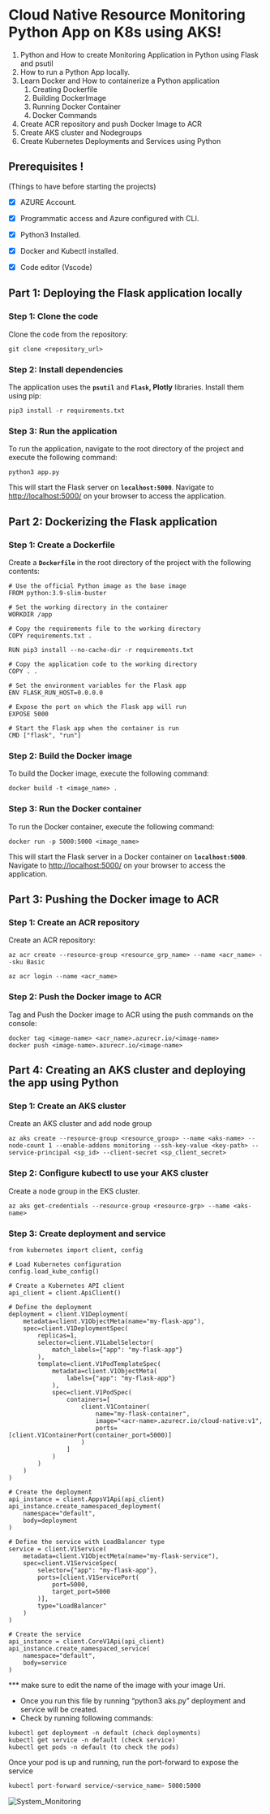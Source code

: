 # **Cloud Native Resource Monitoring Python App on K8s using AKS!**

1. Python and How to create Monitoring Application in Python using Flask and psutil
2. How to run a Python App locally.
3. Learn Docker and How to containerize a Python application
    1. Creating Dockerfile
    2. Building DockerImage
    3. Running Docker Container
    4. Docker Commands
4. Create ACR repository and push Docker Image to ACR
5. Create AKS cluster and Nodegroups
6. Create Kubernetes Deployments and Services using Python


## **Prerequisites** !

(Things to have before starting the projects)

- [x]  AZURE Account.
- [x]  Programmatic access and Azure configured with CLI.
- [x]  Python3 Installed.
- [x]  Docker and Kubectl installed.
- [x]  Code editor (Vscode)


## **Part 1: Deploying the Flask application locally**

### **Step 1: Clone the code**

Clone the code from the repository:

```
git clone <repository_url>
```

### **Step 2: Install dependencies**

The application uses the **`psutil`** and **`Flask`, Plotly** libraries. Install them using pip:

```
pip3 install -r requirements.txt
```

### **Step 3: Run the application**

To run the application, navigate to the root directory of the project and execute the following command:

```
python3 app.py
```

This will start the Flask server on **`localhost:5000`**. Navigate to [http://localhost:5000/](http://localhost:5000/) on your browser to access the application.

## **Part 2: Dockerizing the Flask application**

### **Step 1: Create a Dockerfile**

Create a **`Dockerfile`** in the root directory of the project with the following contents:

```
# Use the official Python image as the base image
FROM python:3.9-slim-buster

# Set the working directory in the container
WORKDIR /app

# Copy the requirements file to the working directory
COPY requirements.txt .

RUN pip3 install --no-cache-dir -r requirements.txt

# Copy the application code to the working directory
COPY . .

# Set the environment variables for the Flask app
ENV FLASK_RUN_HOST=0.0.0.0

# Expose the port on which the Flask app will run
EXPOSE 5000

# Start the Flask app when the container is run
CMD ["flask", "run"]
```

### **Step 2: Build the Docker image**

To build the Docker image, execute the following command:

```
docker build -t <image_name> .
```

### **Step 3: Run the Docker container**

To run the Docker container, execute the following command:

```
docker run -p 5000:5000 <image_name>
```

This will start the Flask server in a Docker container on **`localhost:5000`**. Navigate to [http://localhost:5000/](http://localhost:5000/) on your browser to access the application.

## **Part 3: Pushing the Docker image to ACR**

### **Step 1: Create an ACR repository**

Create an ACR repository:

```
az acr create --resource-group <resource_grp_name> --name <acr_name> --sku Basic

az acr login --name <acr_name>
```

### **Step 2: Push the Docker image to ACR**

Tag and Push the Docker image to ACR using the push commands on the console:

```
docker tag <image-name> <acr_name>.azurecr.io/<image-name>
docker push <image-name>.azurecr.io/<image-name>
```

## **Part 4: Creating an AKS cluster and deploying the app using Python**

### **Step 1: Create an AKS cluster**

Create an AKS cluster and add node group

```
az aks create --resource-group <resource_group> --name <aks-name> --node-count 1 --enable-addons monitoring --ssh-key-value <key-path> --service-principal <sp_id> --client-secret <sp_client_secret>

```

### **Step 2: Configure kubectl to use your AKS cluster**

Create a node group in the EKS cluster.

```
az aks get-credentials --resource-group <resource-grp> --name <aks-name>
```

### **Step 3: Create deployment and service**

```
from kubernetes import client, config

# Load Kubernetes configuration
config.load_kube_config()

# Create a Kubernetes API client
api_client = client.ApiClient()

# Define the deployment
deployment = client.V1Deployment(
    metadata=client.V1ObjectMeta(name="my-flask-app"),
    spec=client.V1DeploymentSpec(
        replicas=1,
        selector=client.V1LabelSelector(
            match_labels={"app": "my-flask-app"}
        ),
        template=client.V1PodTemplateSpec(
            metadata=client.V1ObjectMeta(
                labels={"app": "my-flask-app"}
            ),
            spec=client.V1PodSpec(
                containers=[
                    client.V1Container(
                        name="my-flask-container",
                        image="<acr-name>.azurecr.io/cloud-native:v1",
                        ports=[client.V1ContainerPort(container_port=5000)]
                    )
                ]
            )
        )
    )
)

# Create the deployment
api_instance = client.AppsV1Api(api_client)
api_instance.create_namespaced_deployment(
    namespace="default",
    body=deployment
)

# Define the service with LoadBalancer type
service = client.V1Service(
    metadata=client.V1ObjectMeta(name="my-flask-service"),
    spec=client.V1ServiceSpec(
        selector={"app": "my-flask-app"},
        ports=[client.V1ServicePort(
            port=5000,           
            target_port=5000     
        )],
        type="LoadBalancer"      
    )
)

# Create the service
api_instance = client.CoreV1Api(api_client)
api_instance.create_namespaced_service(
    namespace="default",
    body=service
)

```

*** make sure to edit the name of the image with your image Uri.

- Once you run this file by running “python3 aks.py” deployment and service will be created.
- Check by running following commands:

```
kubectl get deployment -n default (check deployments)
kubectl get service -n default (check service)
kubectl get pods -n default (to check the pods)
```

Once your pod is up and running, run the port-forward to expose the service

```bash
kubectl port-forward service/<service_name> 5000:5000
```


![System_Monitoring](https://github.com/user-attachments/assets/325c9009-1510-47bd-a574-992fa3ed50cd)
